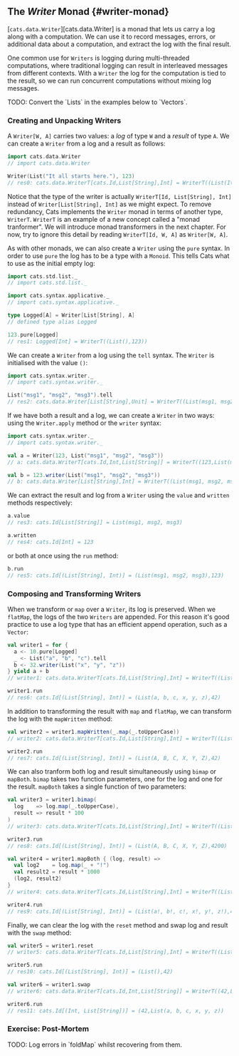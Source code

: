 ## The *Writer* Monad {#writer-monad}

[`cats.data.Writer`][cats.data.Writer] is a monad that lets us carry a log along with a computation. We can use it to record messages, errors, or additional data about a computation, and extract the log with the final result.

One common use for `Writers` is logging during multi-threaded computations, where traditional logging can result in interleaved messages from different contexts. With a `Writer` the log for the computation is tied to the result, so we can run concurrent computations without mixing log messages.

<div class="callout callout-danger">
TODO: Convert the `Lists` in the examples below to `Vectors`.
</div>

### Creating and Unpacking Writers

A `Writer[W, A]` carries two values: a *log* of type `W` and a *result* of type `A`. We can create a `Writer` from a log and a result as follows:

```scala
import cats.data.Writer
// import cats.data.Writer

Writer(List("It all starts here."), 123)
// res0: cats.data.WriterT[cats.Id,List[String],Int] = WriterT((List(It all starts here.),123))
```

Notice that the type of the writer is actually `WriterT[Id, List[String], Int]` instead of `Writer[List[String], Int]` as we might expect. To remove redundancy, Cats implements the `Writer` monad in terms of another type, `WriterT`. `WriterT` is an example of a new concept called a "monad tranformer". We will introduce monad transformers in the next chapter. For now, try to ignore this detail by reading `WriterT[Id, W, A]` as `Writer[W, A]`.

As with other monads, we can also create a `Writer` using the `pure` syntax. In order to use `pure` the log has to be a type with a `Monoid`. This tells Cats what to use as the initial empty log:

```scala
import cats.std.list._
// import cats.std.list._

import cats.syntax.applicative._
// import cats.syntax.applicative._

type Logged[A] = Writer[List[String], A]
// defined type alias Logged

123.pure[Logged]
// res1: Logged[Int] = WriterT((List(),123))
```

We can create a `Writer` from a log using the `tell` syntax. The `Writer` is initialised with the value `()`:

```scala
import cats.syntax.writer._
// import cats.syntax.writer._

List("msg1", "msg2", "msg3").tell
// res2: cats.data.Writer[List[String],Unit] = WriterT((List(msg1, msg2, msg3),()))
```

If we have both a result and a log, we can create a `Writer` in two ways: using the `Writer.apply` method or the `writer` syntax:

```scala
import cats.syntax.writer._
// import cats.syntax.writer._

val a = Writer(123, List("msg1", "msg2", "msg3"))
// a: cats.data.WriterT[cats.Id,Int,List[String]] = WriterT((123,List(msg1, msg2, msg3)))

val b = 123.writer(List("msg1", "msg2", "msg3"))
// b: cats.data.Writer[List[String],Int] = WriterT((List(msg1, msg2, msg3),123))
```

We can extract the result and log from a `Writer` using the `value` and `written` methods respectively:

```scala
a.value
// res3: cats.Id[List[String]] = List(msg1, msg2, msg3)

a.written
// res4: cats.Id[Int] = 123
```

or both at once using the `run` method:

```scala
b.run
// res5: cats.Id[(List[String], Int)] = (List(msg1, msg2, msg3),123)
```

### Composing and Transforming Writers

When we transform or `map` over a `Writer`, its log is preserved. When we `flatMap`, the logs of the two `Writers` are appended. For this reason it's good practice to use a log type that has an efficient append operation, such as a `Vector`:

```scala
val writer1 = for {
  a <- 10.pure[Logged]
  _ <- List("a", "b", "c").tell
  b <- 32.writer(List("x", "y", "z"))
} yield a + b
// writer1: cats.data.WriterT[cats.Id,List[String],Int] = WriterT((List(a, b, c, x, y, z),42))

writer1.run
// res6: cats.Id[(List[String], Int)] = (List(a, b, c, x, y, z),42)
```

In addition to transforming the result with `map` and `flatMap`, we can transform the log with the `mapWritten` method:

```scala
val writer2 = writer1.mapWritten(_.map(_.toUpperCase))
// writer2: cats.data.WriterT[cats.Id,List[String],Int] = WriterT((List(A, B, C, X, Y, Z),42))

writer2.run
// res7: cats.Id[(List[String], Int)] = (List(A, B, C, X, Y, Z),42)
```

We can also tranform both log and result simultaneously using `bimap` or `mapBoth`. `bimap` takes two function parameters, one for the log and one for the result. `mapBoth` takes a single function of two parameters:

```scala
val writer3 = writer1.bimap(
  log    => log.map(_.toUpperCase),
  result => result * 100
)
// writer3: cats.data.WriterT[cats.Id,List[String],Int] = WriterT((List(A, B, C, X, Y, Z),4200))

writer3.run
// res8: cats.Id[(List[String], Int)] = (List(A, B, C, X, Y, Z),4200)

val writer4 = writer1.mapBoth { (log, result) =>
  val log2    = log.map(_ + "!")
  val result2 = result * 1000
  (log2, result2)
}
// writer4: cats.data.WriterT[cats.Id,List[String],Int] = WriterT((List(a!, b!, c!, x!, y!, z!),42000))

writer4.run
// res9: cats.Id[(List[String], Int)] = (List(a!, b!, c!, x!, y!, z!),42000)
```

Finally, we can clear the log with the `reset` method and swap log and result with the `swap` method:

```scala
val writer5 = writer1.reset
// writer5: cats.data.WriterT[cats.Id,List[String],Int] = WriterT((List(),42))

writer5.run
// res10: cats.Id[(List[String], Int)] = (List(),42)

val writer6 = writer1.swap
// writer6: cats.data.WriterT[cats.Id,Int,List[String]] = WriterT((42,List(a, b, c, x, y, z)))

writer6.run
// res11: cats.Id[(Int, List[String])] = (42,List(a, b, c, x, y, z))
```

### Exercise: Post-Mortem

<div class="callout callout-danger">
TODO: Log errors in `foldMap` whilst recovering from them.
</div>
